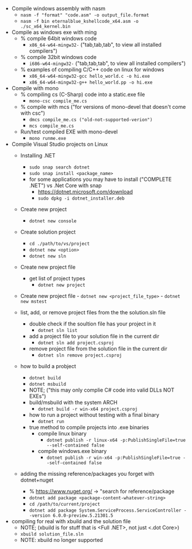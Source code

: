 - Compile windows assembly with nasm
	- `nasm -f "format" "code.asm" -o output_file.format`
	- `nasm -f bin eternalblue_kshellcode_x64.asm -o ./sc_x64_kernel.bin`
- Compile as windows exe with ming
	- % compile 64bit windows code
		- `x86_64-w64-mingw32-` ("tab,tab,tab", to view all installed compilers")
	- % compile 32bit windows code 
		- `i686-w64-mingw32-` ("tab,tab,tab", to view all installed compilers")
	- % examples of compiling C/C++ code on linux for windows
		- `x86_64-w64-mingw32-gcc hello_world.c -o hi.exe`
		- `x86_64-w64-mingw32-g++ hello_world.pp -o hi.exe`
- Compile with mono
	- % compiling cs (C-Sharp) code into a static.exe file
		- `mono-csc compile_me.cs`
	- % compile with mcs ("for versions of mono-devel that doesn't come with csc")
		- `dmcs compile_me.cs ("old-not-supported-verion")`
		- `mcs compile_me.cs`
	- Run/test compiled EXE with mono-devel
		- `mono runme.exe`
- Compile Visual Studio projects on Linux
	- Installing .NET
		- `sudo snap search dotnet`
		- `sudo snap install <package_name>`
		- for some applications you may have to install ("COMPLETE .NET") vs .Net Core with snap
			- https://dotnet.microsoft.com/download
			- `sudo dpkg -i dotnet_installer.deb`
	- Create new project
		- `dotnet new console`
	- Create solution project
		- `cd ./path/to/vs/project`
		- `dotnet new <option>`
		- `dotnet new sln`
	- Create new project file
		- get list of project types
			- `dotnet new project`
	- Create new project file
			- `dotnet new <project_file_type>`
			- `dotnet new mstest`
	- list, add, or remove project files from the the solution.sln file
		- double check if the soultion file has your project in it
			- `dotnet sln list`
		- add a project file to your solution file in the current dir
			- `dotnet sln add project.csproj`
		- remove project file from the solution file in the current dir
			- `dotnet sln remove project.csproj`
	- how to build a probject
		- `dotnet build`
		- `dotnet msbuild`
		- NOTE; ("this may only complie C# code into valid DLLs NOT EXEs")
		- build/msbuild with the system ARCH
			- `dotnet build -r win-x64 project.csproj`
		- how to run a project without testing with a final binary
			- `dotnet run`
		- true method to compile projects into .exe binaries
			- compile linux binary
				- `dotnet publish -r linux-x64 -p:PublishSingleFile=true --self-contained false`
			- compile windows.exe binary
				- `dotnet publish -r win-x64 -p:PublishSingleFile=true --self-contained false`

	- adding the missing reference/packages you forget with dotnet+nuget
		- % https://www.nuget.org/ -> "search for reference/package
		- `dotnet add package <package-content-whatever-string>`
		- `cd /path/to/current/project`
		- `dotnet add package System.ServiceProcess.ServiceController --version 6.0.0-preview.5.21301.5`
- compiling for real with xbuild and the solution file
	- NOTE; (xbuild is for stuff that is \<Full .NET\>, not just \<.dot Core\>)
	- `xbuild solution_file.sln`
	- NOTE: xbuild no longer supported